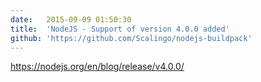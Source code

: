 ```yaml
---
date:	2015-09-09 01:50:30
title:	'NodeJS - Support of version 4.0.0 added'
github: 'https://github.com/Scalingo/nodejs-buildpack'
---
```


https://nodejs.org/en/blog/release/v4.0.0/
